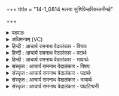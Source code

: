 +++
title = "14-1_0814 मत्स्वा सुशिप्रिन्हरिवस्तमीमहे"

+++
<details><summary>पदपाठः</summary>

त्वा꣢म्। इ꣣दा꣢। ह्यः। न꣡रः꣢꣯। अ꣡पी꣢꣯प्यन्। व꣢ज्रिन्। भू꣡र्ण꣢꣯यः। सः। इ꣣न्द्र। स्तो꣡म꣢꣯वाहसः। स्तो꣡म꣢꣯। वा꣣हसः। इह꣢। श्रु꣣धि। उ꣡प꣢꣯। स्व꣡स꣢꣯रम्। आ। ग꣣हि। ८१३।
</details>

<details><summary>अधिमन्त्रम् (VC)</summary>

- इन्द्रः
- नृमेध आङ्गिरसः
- प्रगाथः(विषमा बृहती, समा सतोबृहती)
- मध्यमः
</details>

<details><summary>हिन्दी : आचार्य रामनाथ वेदालंकार - विषयः</summary>

प्रथम ऋचा की व्याख्या पूर्वार्चिक में ३०२ क्रमाङ्क पर परमेश्वर और राजा के पक्ष में की गयी थी। यहाँ विद्वान् का विषय वर्णित किया जा रहा है।
</details>

<details><summary>हिन्दी : आचार्य रामनाथ वेदालंकार - पदार्थः</summary>

पदार्थान्वय -  हे (वज्रिन्) दोषों का वर्णन करनेवाले विद्वन् ! (त्वाम् इत्) आपको ही (भूर्णयः) वैभवशाली (नरः) लोग (इदा) इस काल में और (ह्यः) अतीत काल में (अपीप्यन्) उपहार आदि प्रदान कर बढ़ाते हैं और बढ़ाते रहे हैं। (सः) वह,हे (इन्द्र) विद्या के ऐश्वर्य से युक्त विद्वन् ! (स्तोमवाहसः) आपके प्रति स्तोत्र या पदार्थसमूह पहुँचानेवाले हम लोगों को,अर्थात् हमारे निवेदन को (इह) यहाँ (श्रुधि) आप सुनिए और सुनकर हमारा आतिथ्य ग्रहण करने तथा हमें उपदेश देने के लिए (स्वसरम्) हमारे घर (उप आगहि) आइए ॥१॥
</details>

<details><summary>हिन्दी : आचार्य रामनाथ वेदालंकार - भावार्थः</summary>

भावार्थ -  सब उन्नति चाहनेवाले लोगों को चाहिए कि विद्वानों का सत्कार करें और विद्वानों को भी चाहिए कि अध्ययन की हुई सब विद्याएँ उन्हें दें ॥१॥
</details>

<details><summary>संस्कृत : आचार्य रामनाथ वेदालंकार - विषयः</summary>

तत्र प्रथमा ऋक् पूर्वार्चिके ३०२ क्रमाङ्के परमेश्वरनृपत्योः पक्षे व्याख्याता। अत्र विद्वद्विषय उच्यते।
</details>

<details><summary>संस्कृत : आचार्य रामनाथ वेदालंकार - पदार्थः</summary>

पदार्थान्वय -  हे (वज्रिन्) दोषवर्जक विद्वन् ! (त्वाम् इत्) त्वां खलु (भूर्णयः) वैभवशालिनः।[बिभ्रति धनानि ये ते भूर्णयः। डुभृञ् धारणपोषणयोः इत्यस्मात् ‘घृणिपृश्निपार्ष्णिचूर्णिभूर्णयः’। उ० ४।५३ इत्यनेन निः प्रत्ययः धातोः ऋकारस्य ऊत्वं च।] (नरः) जनाः (इदा) अस्मिन् वर्तमाने काले (ह्यः) गते काले च (अपीप्यन्) उपहारादिप्रदानैः वर्धयन्ति वर्द्धितवन्तश्च।[ओप्यायी वृद्धौ इत्यस्येदं रूपम्।] (सः) असौ,हे (इन्द्र) विद्यैश्वर्ययुक्त विद्वन् ! (स्तोमवाहसः) स्तोमं स्तोत्रं पदार्थसंभारं वा त्वां प्रति वाहयन्ति प्रापयन्ति ये तान्,अस्मान् (इह) अत्र (श्रुधि) शृणु,अस्मन्निवेदनं शृणु इत्यर्थः,श्रुत्वा चास्मदातिथ्यं ग्रहीतुमस्मानुपदेष्टुं च (स्वसरम्) अस्मद्गृहम्।[स्वसराणि इति गृहनामसु पठितम्। निघं० ३।४।] (उप आगहि) उपागच्छ ॥१॥
</details>

<details><summary>संस्कृत : आचार्य रामनाथ वेदालंकार - भावार्थः</summary>

भावार्थ -  सर्वैरुन्नतिकामैर्जनैर्विद्वांसः सत्करणीया विद्वद्भिरपि चाधीताः सर्वा विद्यास्तेभ्यो दातव्याः ॥१॥
</details>

<details><summary>संस्कृत : आचार्य रामनाथ वेदालंकार - पादटिप्पनी</summary>

टिप्पनी -   १. ऋ० ८।९९।१,‘स्तोम॑वाहसामि॒ह’ इति पाठः,साम० ३०२।
</details>